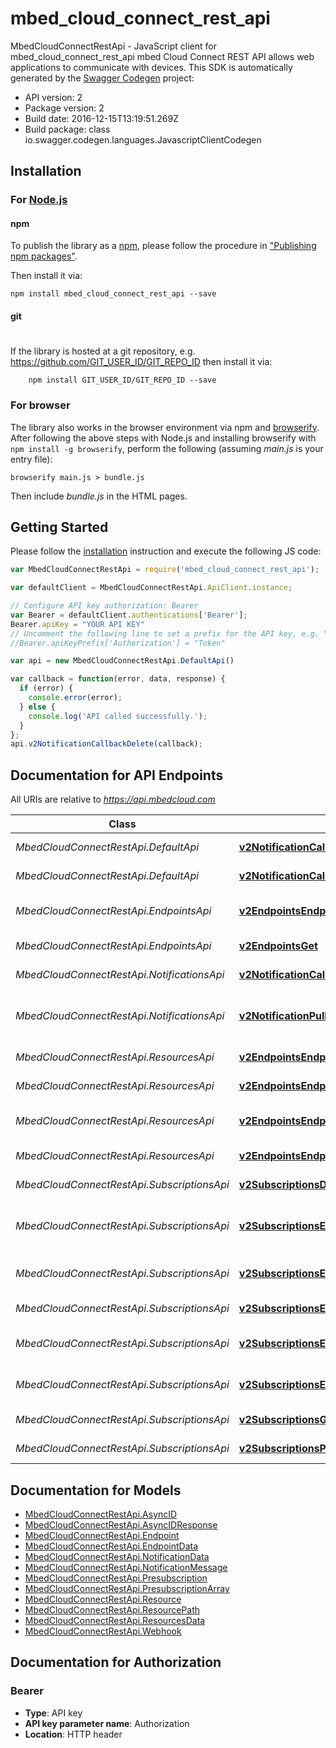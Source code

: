 # mbed_cloud_connect_rest_api

MbedCloudConnectRestApi - JavaScript client for mbed_cloud_connect_rest_api
mbed Cloud Connect REST API allows web applications to communicate with devices.
This SDK is automatically generated by the [Swagger Codegen](https://github.com/swagger-api/swagger-codegen) project:

- API version: 2
- Package version: 2
- Build date: 2016-12-15T13:19:51.269Z
- Build package: class io.swagger.codegen.languages.JavascriptClientCodegen

## Installation

### For [Node.js](https://nodejs.org/)

#### npm

To publish the library as a [npm](https://www.npmjs.com/),
please follow the procedure in ["Publishing npm packages"](https://docs.npmjs.com/getting-started/publishing-npm-packages).

Then install it via:

```shell
npm install mbed_cloud_connect_rest_api --save
```

#### git
#
If the library is hosted at a git repository, e.g.
https://github.com/GIT_USER_ID/GIT_REPO_ID
then install it via:

```shell
    npm install GIT_USER_ID/GIT_REPO_ID --save
```

### For browser

The library also works in the browser environment via npm and [browserify](http://browserify.org/). After following
the above steps with Node.js and installing browserify with `npm install -g browserify`,
perform the following (assuming *main.js* is your entry file):

```shell
browserify main.js > bundle.js
```

Then include *bundle.js* in the HTML pages.

## Getting Started

Please follow the [installation](#installation) instruction and execute the following JS code:

```javascript
var MbedCloudConnectRestApi = require('mbed_cloud_connect_rest_api');

var defaultClient = MbedCloudConnectRestApi.ApiClient.instance;

// Configure API key authorization: Bearer
var Bearer = defaultClient.authentications['Bearer'];
Bearer.apiKey = "YOUR API KEY"
// Uncomment the following line to set a prefix for the API key, e.g. "Token" (defaults to null)
//Bearer.apiKeyPrefix['Authorization'] = "Token"

var api = new MbedCloudConnectRestApi.DefaultApi()

var callback = function(error, data, response) {
  if (error) {
    console.error(error);
  } else {
    console.log('API called successfully.');
  }
};
api.v2NotificationCallbackDelete(callback);

```

## Documentation for API Endpoints

All URIs are relative to *https://api.mbedcloud.com*

Class | Method | HTTP request | Description
------------ | ------------- | ------------- | -------------
*MbedCloudConnectRestApi.DefaultApi* | [**v2NotificationCallbackDelete**](docs/DefaultApi.md#v2NotificationCallbackDelete) | **DELETE** /v2/notification/callback | Delete callback URL
*MbedCloudConnectRestApi.DefaultApi* | [**v2NotificationCallbackGet**](docs/DefaultApi.md#v2NotificationCallbackGet) | **GET** /v2/notification/callback | Check callback URL
*MbedCloudConnectRestApi.EndpointsApi* | [**v2EndpointsEndpointNameGet**](docs/EndpointsApi.md#v2EndpointsEndpointNameGet) | **GET** /v2/endpoints/{endpointName} | List the resources on an endpoint
*MbedCloudConnectRestApi.EndpointsApi* | [**v2EndpointsGet**](docs/EndpointsApi.md#v2EndpointsGet) | **GET** /v2/endpoints | List all endpoints
*MbedCloudConnectRestApi.NotificationsApi* | [**v2NotificationCallbackPut**](docs/NotificationsApi.md#v2NotificationCallbackPut) | **PUT** /v2/notification/callback | Register a callback URL
*MbedCloudConnectRestApi.NotificationsApi* | [**v2NotificationPullGet**](docs/NotificationsApi.md#v2NotificationPullGet) | **GET** /v2/notification/pull | Get notifications using Long Poll
*MbedCloudConnectRestApi.ResourcesApi* | [**v2EndpointsEndpointNameResourcePathDelete**](docs/ResourcesApi.md#v2EndpointsEndpointNameResourcePathDelete) | **DELETE** /v2/endpoints/{endpointName}/{resourcePath} | Delete a resource
*MbedCloudConnectRestApi.ResourcesApi* | [**v2EndpointsEndpointNameResourcePathGet**](docs/ResourcesApi.md#v2EndpointsEndpointNameResourcePathGet) | **GET** /v2/endpoints/{endpointName}/{resourcePath} | Read from a resource
*MbedCloudConnectRestApi.ResourcesApi* | [**v2EndpointsEndpointNameResourcePathPost**](docs/ResourcesApi.md#v2EndpointsEndpointNameResourcePathPost) | **POST** /v2/endpoints/{endpointName}/{resourcePath} | Execute a function on a resource
*MbedCloudConnectRestApi.ResourcesApi* | [**v2EndpointsEndpointNameResourcePathPut**](docs/ResourcesApi.md#v2EndpointsEndpointNameResourcePathPut) | **PUT** /v2/endpoints/{endpointName}/{resourcePath} | Write to a resource
*MbedCloudConnectRestApi.SubscriptionsApi* | [**v2SubscriptionsDelete**](docs/SubscriptionsApi.md#v2SubscriptionsDelete) | **DELETE** /v2/subscriptions | Remove all subscriptions
*MbedCloudConnectRestApi.SubscriptionsApi* | [**v2SubscriptionsEndpointNameDelete**](docs/SubscriptionsApi.md#v2SubscriptionsEndpointNameDelete) | **DELETE** /v2/subscriptions/{endpointName} | Delete subscriptions from an endpoint
*MbedCloudConnectRestApi.SubscriptionsApi* | [**v2SubscriptionsEndpointNameGet**](docs/SubscriptionsApi.md#v2SubscriptionsEndpointNameGet) | **GET** /v2/subscriptions/{endpointName} | Read endpoints subscriptions
*MbedCloudConnectRestApi.SubscriptionsApi* | [**v2SubscriptionsEndpointNameResourcePathDelete**](docs/SubscriptionsApi.md#v2SubscriptionsEndpointNameResourcePathDelete) | **DELETE** /v2/subscriptions/{endpointName}/{resourcePath} | Remove a subscription
*MbedCloudConnectRestApi.SubscriptionsApi* | [**v2SubscriptionsEndpointNameResourcePathGet**](docs/SubscriptionsApi.md#v2SubscriptionsEndpointNameResourcePathGet) | **GET** /v2/subscriptions/{endpointName}/{resourcePath} | Read subscription status
*MbedCloudConnectRestApi.SubscriptionsApi* | [**v2SubscriptionsEndpointNameResourcePathPut**](docs/SubscriptionsApi.md#v2SubscriptionsEndpointNameResourcePathPut) | **PUT** /v2/subscriptions/{endpointName}/{resourcePath} | Subscribe to a resource path
*MbedCloudConnectRestApi.SubscriptionsApi* | [**v2SubscriptionsGet**](docs/SubscriptionsApi.md#v2SubscriptionsGet) | **GET** /v2/subscriptions | Get pre-subscriptions
*MbedCloudConnectRestApi.SubscriptionsApi* | [**v2SubscriptionsPut**](docs/SubscriptionsApi.md#v2SubscriptionsPut) | **PUT** /v2/subscriptions | Set pre-subscriptions


## Documentation for Models

 - [MbedCloudConnectRestApi.AsyncID](docs/AsyncID.md)
 - [MbedCloudConnectRestApi.AsyncIDResponse](docs/AsyncIDResponse.md)
 - [MbedCloudConnectRestApi.Endpoint](docs/Endpoint.md)
 - [MbedCloudConnectRestApi.EndpointData](docs/EndpointData.md)
 - [MbedCloudConnectRestApi.NotificationData](docs/NotificationData.md)
 - [MbedCloudConnectRestApi.NotificationMessage](docs/NotificationMessage.md)
 - [MbedCloudConnectRestApi.Presubscription](docs/Presubscription.md)
 - [MbedCloudConnectRestApi.PresubscriptionArray](docs/PresubscriptionArray.md)
 - [MbedCloudConnectRestApi.Resource](docs/Resource.md)
 - [MbedCloudConnectRestApi.ResourcePath](docs/ResourcePath.md)
 - [MbedCloudConnectRestApi.ResourcesData](docs/ResourcesData.md)
 - [MbedCloudConnectRestApi.Webhook](docs/Webhook.md)


## Documentation for Authorization


### Bearer

- **Type**: API key
- **API key parameter name**: Authorization
- **Location**: HTTP header

